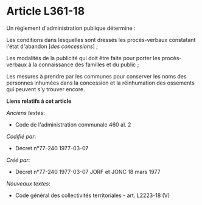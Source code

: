 # Article L361-18

Un règlement d'administration publique détermine :

Les conditions dans lesquelles sont dressés les procès-verbaux constatant l'état d'abandon [*des concessions*] ;

Les modalités de la publicité qui doit être faite pour porter les procès-verbaux à la connaissance des familles et du
public ;

Les mesures à prendre par les communes pour conserver les noms des personnes inhumées dans la concession et la réinhumation
des ossements qui peuvent s'y trouver encore.

**Liens relatifs à cet article**

_Anciens textes_:

  - Code de l'administration communale 460 al. 2

_Codifié par_:

  - Décret n°77-240 1977-03-07

_Créé par_:

  - Décret n°77-240 1977-03-07 JORF et JONC 18 mars 1977

_Nouveaux textes_:

  - Code général des collectivités territoriales - art. L2223-18 (V)
